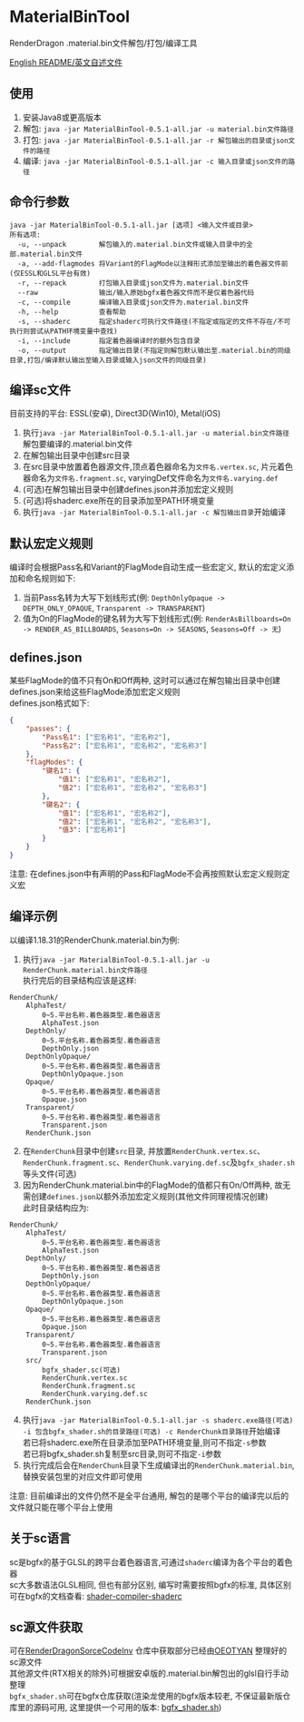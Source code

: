 # MaterialBinTool
RenderDragon .material.bin文件解包/打包/编译工具

[English README/英文自述文件](README.en-us.md)

## 使用
1. 安装Java8或更高版本
2. 解包: `java -jar MaterialBinTool-0.5.1-all.jar -u material.bin文件路径`   
3. 打包: `java -jar MaterialBinTool-0.5.1-all.jar -r 解包输出的目录或json文件的路径`
4. 编译: `java -jar MaterialBinTool-0.5.1-all.jar -c 输入目录或json文件的路径`

## 命令行参数
```
java -jar MaterialBinTool-0.5.1-all.jar [选项] <输入文件或目录>
所有选项:
  -u, --unpack        解包输入的.material.bin文件或输入目录中的全部.material.bin文件
  -a, --add-flagmodes 将Variant的FlagMode以注释形式添加至输出的着色器文件前(仅ESSL和GLSL平台有效)
  -r, --repack        打包输入目录或json文件为.material.bin文件
  --raw               输出/输入原始bgfx着色器文件而不是仅着色器代码
  -c, --compile       编译输入目录或json文件为.material.bin文件
  -h, --help          查看帮助
  -s, --shaderc       指定shaderc可执行文件路径(不指定或指定的文件不存在/不可执行则尝试从PATH环境变量中查找)
  -i, --include       指定着色器编译时的额外包含目录
  -o, --output        指定输出目录(不指定则解包默认输出至.material.bin的同级目录,打包/编译默认输出至输入目录或输入json文件的同级目录)
```

## 编译sc文件
目前支持的平台: ESSL(安卓), Direct3D(Win10), Metal(iOS)
1. 执行`java -jar MaterialBinTool-0.5.1-all.jar -u material.bin文件路径`解包要编译的.material.bin文件
2. 在解包输出目录中创建src目录
3. 在src目录中放置着色器源文件,顶点着色器命名为`文件名.vertex.sc`, 片元着色器命名为`文件名.fragment.sc`, varyingDef文件命名为`文件名.varying.def`
4. (可选)在解包输出目录中创建defines.json并添加宏定义规则
5. (可选)将shaderc.exe所在的目录添加至PATH环境变量
6. 执行`java -jar MaterialBinTool-0.5.1-all.jar -c 解包输出目录`开始编译

## 默认宏定义规则
编译时会根据Pass名和Variant的FlagMode自动生成一些宏定义, 默认的宏定义添加和命名规则如下:
1. 当前Pass名转为大写下划线形式(例: `DepthOnlyOpaque -> DEPTH_ONLY_OPAQUE`, `Transparent -> TRANSPARENT`)
2. 值为On的FlagMode的键名转为大写下划线形式(例: `RenderAsBillboards=On -> RENDER_AS_BILLBOARDS`, `Seasons=On -> SEASONS`, `Seasons=Off -> 无`)

## defines.json
某些FlagMode的值不只有On和Off两种, 这时可以通过在解包输出目录中创建defines.json来给这些FlagMode添加宏定义规则   
defines.json格式如下:
```json
{
    "passes": {
        "Pass名1": ["宏名称1", "宏名称2"],
        "Pass名2": ["宏名称1", "宏名称2", "宏名称3"]
    },
    "flagModes": {
        "键名1": {
            "值1": ["宏名称1", "宏名称2"],
            "值2": ["宏名称1", "宏名称2", "宏名称3"]
        },
        "键名2": {
            "值1": ["宏名称1", "宏名称2"],
            "值2": ["宏名称1", "宏名称2", "宏名称3"],
            "值3": ["宏名称1"]
        }
    }
}
```
注意: 在defines.json中有声明的Pass和FlagMode不会再按照默认宏定义规则定义宏

## 编译示例
以编译1.18.31的RenderChunk.material.bin为例:
1. 执行`java -jar MaterialBinTool-0.5.1-all.jar -u RenderChunk.material.bin文件路径`   
执行完后的目录结构应该是这样:
```
RenderChunk/
    AlphaTest/
        0~5.平台名称.着色器类型.着色器语言
        AlphaTest.json
    DepthOnly/
        0~5.平台名称.着色器类型.着色器语言
        DepthOnly.json
    DepthOnlyOpaque/
        0~5.平台名称.着色器类型.着色器语言
        DepthOnlyOpaque.json
    Opaque/
        0~5.平台名称.着色器类型.着色器语言
        Opaque.json
    Transparent/
        0~5.平台名称.着色器类型.着色器语言
        Transparent.json
    RenderChunk.json
```
2. 在`RenderChunk`目录中创建`src`目录, 并放置`RenderChunk.vertex.sc`、`RenderChunk.fragment.sc`、`RenderChunk.varying.def.sc`及`bgfx_shader.sh`等头文件(可选)
3. 因为RenderChunk.material.bin中的FlagMode的值都只有On/Off两种, 故无需创建`defines.json`以额外添加宏定义规则(其他文件同理视情况创建)   
此时目录结构应为:
```
RenderChunk/
    AlphaTest/
        0~5.平台名称.着色器类型.着色器语言
        AlphaTest.json
    DepthOnly/
        0~5.平台名称.着色器类型.着色器语言
        DepthOnly.json
    DepthOnlyOpaque/
        0~5.平台名称.着色器类型.着色器语言
        DepthOnlyOpaque.json
    Opaque/
        0~5.平台名称.着色器类型.着色器语言
        Opaque.json
    Transparent/
        0~5.平台名称.着色器类型.着色器语言
        Transparent.json
    src/
        bgfx_shader.sc(可选)
        RenderChunk.vertex.sc
        RenderChunk.fragment.sc
        RenderChunk.varying.def.sc
    RenderChunk.json
```
4. 执行`java -jar MaterialBinTool-0.5.1-all.jar -s shaderc.exe路径(可选) -i 包含bgfx_shader.sh的目录路径(可选) -c RenderChunk目录路径`开始编译   
若已将shaderc.exe所在目录添加至PATH环境变量,则可不指定`-s`参数   
若已将bgfx_shader.sh复制至src目录,则可不指定`-i`参数
5. 执行完成后会在`RenderChunk`目录下生成编译出的`RenderChunk.material.bin`,替换安装包里的对应文件即可使用   
   
注意: 目前编译出的文件仍然不是全平台通用, 解包的是哪个平台的编译完以后的文件就只能在哪个平台上使用

## 关于sc语言
sc是bgfx的基于GLSL的跨平台着色器语言,可通过`shaderc`编译为各个平台的着色器   
sc大多数语法GLSL相同, 但也有部分区别, 编写时需要按照bgfx的标准, 具体区别可在bgfx的文档查看: [shader-compiler-shaderc](https://bkaradzic.github.io/bgfx/tools.html#shader-compiler-shaderc)

## sc源文件获取
可在[RenderDragonSorceCodeInv](https://github.com/OEOTYAN/RenderDragonSorceCodeInv) 仓库中获取部分已经由[OEOTYAN](https://github.com/OEOTYAN/) 整理好的sc源文件   
其他源文件(RTX相关的除外)可根据安卓版的.material.bin解包出的glsl自行手动整理    
`bgfx_shader.sh`可在bgfx仓库获取(渲染龙使用的bgfx版本较老, 不保证最新版仓库里的源码可用, 这里提供一个可用的版本: [bgfx_shader.sh](https://github.com/bkaradzic/bgfx/blob/1ba107d156d1d28e86550df5d586ea259aec1020/src/bgfx_shader.sh))
